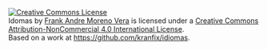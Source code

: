 <a rel="license" href="http://creativecommons.org/licenses/by-nc/4.0/"><img alt="Creative Commons License" style="border-width:0" src="https://i.creativecommons.org/l/by-nc/4.0/88x31.png" /></a><br /><span xmlns:dct="http://purl.org/dc/terms/" property="dct:title">Idomas</span> by <a xmlns:cc="http://creativecommons.org/ns#" href="https://github.com/kranfix/idiomas" property="cc:attributionName" rel="cc:attributionURL">Frank Andre Moreno Vera</a> is licensed under a <a rel="license" href="http://creativecommons.org/licenses/by-nc/4.0/">Creative Commons Attribution-NonCommercial 4.0 International License</a>.<br />Based on a work at <a xmlns:dct="http://purl.org/dc/terms/" href="https://github.com/kranfix/idiomas" rel="dct:source">https://github.com/kranfix/idiomas</a>.
